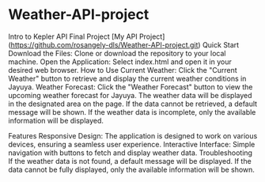# Weather-API-project
Intro to Kepler API Final Project
[My API Project]
(https://github.com/rosangely-dls/Weather-API-project.git)
Quick Start
Download the Files: Clone or download the repository to your local machine.
Open the Application: Select index.html and open it in your desired web browser.
How to Use
Current Weather: Click the "Current Weather" button to retrieve and display the current weather conditions in Jayuya.
Weather Forecast: Click the "Weather Forecast" button to view the upcoming weather forecast for Jayuya.
The weather data will be displayed in the designated area on the page. If the data cannot be retrieved, a default message will be shown. If the weather data is incomplete, only the available information will be displayed.

Features
Responsive Design: The application is designed to work on various devices, ensuring a seamless user experience.
Interactive Interface: Simple navigation with buttons to fetch and display weather data.
Troubleshooting
If the weather data is not found, a default message will be displayed.
If the data cannot be fully displayed, only the available information will be shown.